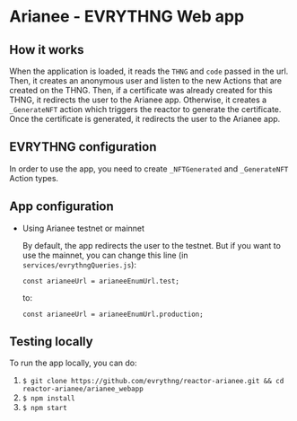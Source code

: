 # Arianee - EVRYTHNG Web app

## How it works

When the application is loaded, it reads the `THNG` and `code` passed in the url.
Then, it creates an anonymous user and listen to the new Actions that are created on the THNG.
Then, if a certificate was already created for this THNG, it redirects the user to the Arianee app.
Otherwise, it creates a `_GenerateNFT` action which triggers the reactor to generate the certificate.
Once the certificate is generated, it redirects the user to the Arianee app.

## EVRYTHNG configuration

In order to use the app, you need to create `_NFTGenerated` and `_GenerateNFT` Action types.

## App configuration

- Using Arianee testnet or mainnet

    By default, the app redirects the user to the testnet.
    But if you want to use the mainnet, you can change this line (in `services/evrythngQueries.js`):
    ```
    const arianeeUrl = arianeeEnumUrl.test;
    ```
    to:
    ```
    const arianeeUrl = arianeeEnumUrl.production;
    ```
  
## Testing locally

To run the app locally, you can do:

1. `$ git clone https://github.com/evrythng/reactor-arianee.git && cd reactor-arianee/arianee_webapp`
2. `$ npm install`
3. `$ npm start`
